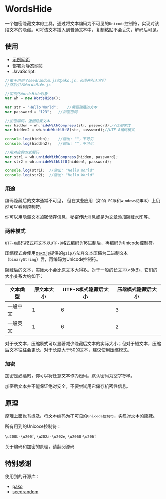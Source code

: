 # WordsHide

一个加密隐藏文本的工具，通过将文本编码为不可见的`Unicode`控制符，实现对该段文本的隐藏。可将该文本插入到普通文本中，复制粘贴不会丢失，解码后可见。

## 使用

- [示例网页](https://hide.krytro.com)
- 部署为静态网站
- JavaScript:

```javascript
//由于用到了seedrandom.js和pako.js，必须先引入它们
//然后引入WordsHide.js

//实例化WordsHide对象
var wh = new WordsHide();

var str = "Hello World";	//需要隐藏的文本
var password = "123";	//加密密码

//加密编码，返回隐藏文本
var hidden = wh.hideWithCompress(str, password);//压缩模式
var hidden2 = wh.hideWithUtf8(str, password);//UTF-8编码模式

console.log(hidden);	//输出: ""，不可见
console.log(hidden2);	//输出: ""，不可见

//用对应的方式解码
var str1 = wh.unhideWithCompress(hidden, password);
var str2 = wh.unhideWithUtf8(hidden2, password);

console.log(str1);	//输出: "Hello World"
console.log(str2);	//输出: "Hello World"
```

### 用途

编码隐藏后的文本通常不可见， 但在某些应用（如`QQ PC版`和`windows记事本`）上仍然可以看到控制符。

你可以用隐藏文本加密储存信息，秘密传达消息或是为文章添加隐藏水印等。

### 两种模式

`UTF-8`编码模式将文本以`UTF-8`格式编码为16进制后，再编码为Unicode控制符。

压缩模式会使用[pako.js](https://github.com/nodeca/pako)提供的`gzip`方法将文本压缩为二进制文本（`binaryString`）后，再编码为Unicode控制符。

隐藏后的文本，实际大小会比原文本大得多。对于一般的长文本(>5kB)，它们的大小关系大约如下：

| 文本类型 | 原文本大小 | UTF-8模式隐藏后大小 | 压缩模式隐藏后大小 |
| -------- | ---------- | ------------------- | ------------------ |
| 一般中文 | 1          | 6                   | 3                  |
| 一般英文 | 1          | 6                   | 2                  |

对于长文本，压缩模式可以显著减少隐藏后文本的实际大小；但对于短文本，压缩后文本往往会更长。对于长度大于50的文本，建议使用压缩模式。

### 加密

加密是必选的，你可以将任意文本作为密码。默认密码为空字符串。

加密后文本并不能保证绝对安全，不要尝试用它储存机密性信息。

## 原理

原理上面也有提及。将文本编码为不可见的`Unicode控制符`，实现对文本的隐藏。

所有用到的Unicode控制符：

`\u200b-\u200f`, `\u202a-\u202e`, `\u2060-\u206f`

关于编码和加密的原理，请翻阅源码

## 特别感谢

使用到的开源库：

- [pako](https://github.com/nodeca/pako)
- [seedrandom](https://github.com/davidbau/seedrandom)